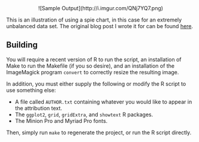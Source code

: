 <center>
![Sample Output](http://i.imgur.com/QNj7YQ7.png)
</center>

This is an illustration of using a spie chart, in this case for an extremely
unbalanced data set. The original blog post I wrote it for can be found
[here](http://unconj.ca/blog/visualizing-health-expenditure-using-spie-charts-and-r.html).

## Building

You will require a recent version of R to run the script, an installation of
Make to run the Makefile (if you so desire), and an installation of the
ImageMagick program `convert` to correctly resize the resulting image.

In addition, you must either supply the following or modify the R script to
use something else:

* A file called `AUTHOR.txt` containing whatever you would like to appear in
  the attribution text.
* The `ggplot2`, `grid`, `gridExtra`, and `showtext` R packages.
* The Minion Pro and Myriad Pro fonts.

Then, simply run `make` to regenerate the project, or run the R script
directly.
